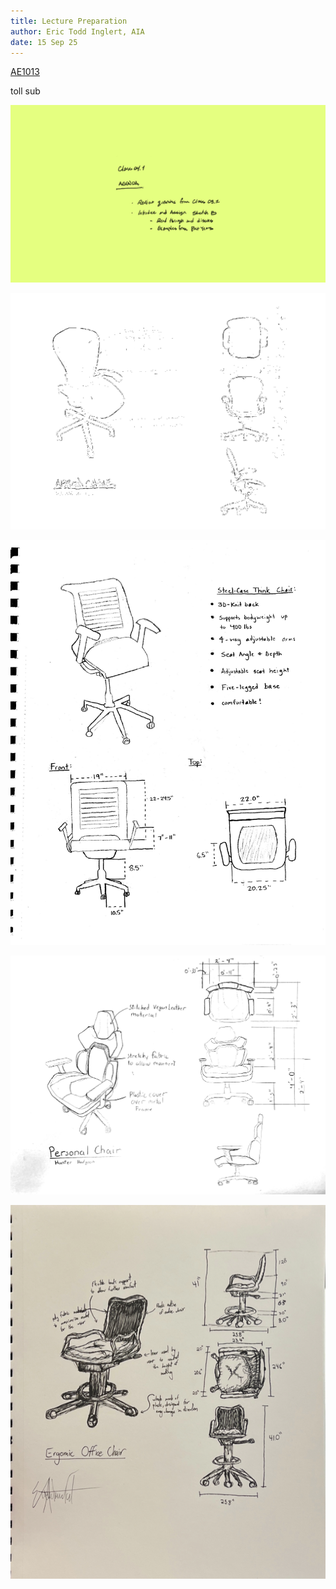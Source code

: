 ```yaml
---
title: Lecture Preparation
author: Eric Todd Inglert, AIA
date: 15 Sep 25
---
```


[AE1013](ae1013/)

toll sub

![Today's Agenda](images/04-1.png)

![Sketch B. Field Sketch of a Complex Chair](images/03011fieldSketchChair.png)

![](images/Assignment_05_Above_Average.png)

![](images/Assignment_05_Average.png)

![](images/Assignment_05_Below_Average.png)

